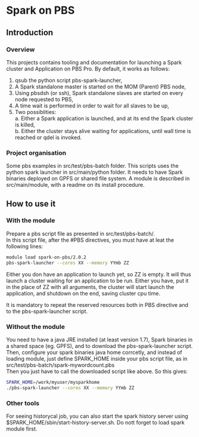 # Spark on PBS

## Introduction

### Overview

This projects contains tooling and documentation for launching a Spark cluster and Application on PBS Pro.
By default, it works as follows:  
 1. qsub the python script pbs-spark-launcher,  
 2. A Spark standalone master is started on the MOM (Parent) PBS node,  
 3. Using pbsdsh (or ssh), Spark standalone slaves are started on every node requested to PBS,  
 4. A time wait is performed in order to wait for all slaves to be up,
 5. Two possiblities:  
   a. Either a Spark application is launched, and at its end the Spark cluster is killed,  
   b. Either the cluster stays alive waiting for applications, until wall time is reached or qdel is invoked.

### Project organisation

Some pbs examples in src/test/pbs-batch folder. This scripts uses the python spark launcher in src/main/python folder.
It needs to have Spark binaries deployed on GPFS or shared file system.
A module is described in src/main/module, with a readme on its install procedure.

## How to use it

### With the module

Prepare a pbs script file as presented in src/test/pbs-batch/.  
In this script file, after the #PBS directives, you must have at leat the following lines:   
```bash
module load spark-on-pbs/2.0.2
pbs-spark-launcher --cores XX --memory YYmb ZZ
```

Either you don have an application to launch yet, so ZZ is empty. It will thus launch a cluster waiting 
for an application to be run.
Either you have, put it in the place of ZZ with all arguments, the cluster will start launch the application, 
and shutdown on the end, saving cluster cpu time.

It is mandatory to repeat the reserved resources both in PBS directive and to the pbs-spark-launcher script.

### Without the module

You need to have a java JRE installed (at least version 1.7), Spark binaries in a shared space (eg. GPFS), and to download the
pbs-spark-launcher script. Then, configure your spark binaries java home corrcetly, and instead of loading module, just
define SPARK_HOME inside your pbs script file, as in src/test/pbs-batch/spark-mywordcount.pbs  
Then you just have to call the downloaded script like above. So this gives:  
```bash
SPARK_HOME=/work/myuser/mysparkhome
./pbs-spark-launcher --cores XX --memory YYmb ZZ
```

### Other tools

For seeing historycal job, you can also start the spark history server using $SPARK_HOME/sbin/start-history-server.sh. 
Do nott forget to load spark module first.
